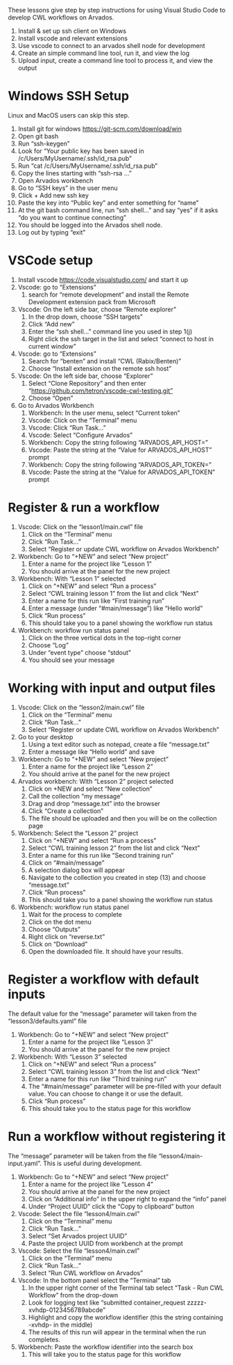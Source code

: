 These lessons give step by step instructions for using Visual Studio
Code to develop CWL workflows on Arvados.

1. Install & set up ssh client on Windows
1. Install vscode and relevant extensions
1. Use vscode to connect to an arvados shell node for development
1. Create an simple command line tool, run it, and view the log
1. Upload input, create a command line tool to process it, and view the output

# Windows SSH Setup

Linux and MacOS users can skip this step.

1. Install git for windows https://git-scm.com/download/win
1. Open git bash
1. Run “ssh-keygen”
1. Look for “Your public key has been saved in /c/Users/MyUsername/.ssh/id_rsa.pub”
1. Run “cat /c/Users/MyUsername/.ssh/id_rsa.pub”
1. Copy the lines starting with “ssh-rsa …”
1. Open Arvados workbench
1. Go to “SSH keys” in the user menu
1. Click + Add new ssh key
1. Paste the key into “Public key” and enter something for “name”
1. At the git bash command line, run “ssh shell…” and say “yes” if it asks “do you want to continue connecting”
1. You should be logged into the Arvados shell node.
1. Log out by typing “exit”

# VSCode setup

1. Install vscode https://code.visualstudio.com/ and start it up
1. Vscode: go to “Extensions”
   1. search for “remote development” and install the Remote Development extension pack from Microsoft
1. Vscode: On the left side bar, choose “Remote explorer”
   1. In the drop down, choose “SSH targets”
   1. Click “Add new”
   1. Enter the “ssh shell…” command line you used in step 1(j)
   1. Right click the ssh target in the list and select “connect to host in current window”
1. Vscode: go to “Extensions”
   1. Search for “benten” and install “CWL (Rabix/Benten)”
   1. Choose “Install extension on the remote ssh host”
1. Vscode: On the left side bar, choose “Explorer”
   1. Select “Clone Repository” and then enter “https://github.com/tetron/vscode-cwl-testing.git”
   1. Choose “Open”
1. Go to Arvados Workbench
   1. Workbench: In the user menu, select “Current token”
   1. Vscode: Click on the “Terminal” menu
   1. Vscode: Click “Run Task…”
   1. Vscode: Select “Configure Arvados”
   1. Workbench: Copy the string following “ARVADOS_API_HOST=”
   1. Vscode: Paste the string at the “Value for ARVADOS_API_HOST” prompt
   1. Workbench: Copy the string following “ARVADOS_API_TOKEN=”
   1. Vscode: Paste the string at the “Value for ARVADOS_API_TOKEN” prompt

# Register & run a workflow

1. Vscode: Click on the “lesson1/main.cwl” file
   1. Click on the “Terminal” menu
   1. Click “Run Task…”
   1. Select “Register or update CWL workflow on Arvados Workbench”
1. Workbench: Go to “+NEW” and select “New project”
   1. Enter a name for the project like “Lesson 1”
   1. You should arrive at the panel for the new project
1. Workbench: With “Lesson 1” selected
   1. Click on “+NEW” and select “Run a process”
   1. Select “CWL training lesson 1” from the list and click “Next”
   1. Enter a name for this run like “First training run”
   1. Enter a message (under “#main/message”) like “Hello world”
   1. Click “Run process”
   1. This should take you to a panel showing the workflow run status
1. Workbench: workflow run status panel
   1. Click on the three vertical dots in the top-right corner
   1. Choose “Log”
   1. Under “event type” choose “stdout”
   1. You should see your message

# Working with input and output files

1. Vscode: Click on the “lesson2/main.cwl” file
   1. Click on the “Terminal” menu
   1. Click “Run Task…”
   1. Select “Register or update CWL workflow on Arvados Workbench”
1. Go to your desktop
   1. Using a text editor such as notepad, create a file “message.txt”
   1. Enter a message like “Hello world” and save
1. Workbench: Go to “+NEW” and select “New project”
   1. Enter a name for the project like “Lesson 2”
   1. You should arrive at the panel for the new project
1. Arvados workbench: With “Lesson 2” project selected
   1. Click on +NEW and select “New collection”
   1. Call the collection “my message”
   1. Drag and drop “message.txt” into the browser
   1. Click “Create a collection”
   1. The file should be uploaded and then you will be on the collection page
1. Workbench: Select the “Lesson 2” project
   1. Click on “+NEW” and select “Run a process”
   1. Select “CWL training lesson 2” from the list and click “Next”
   1. Enter a name for this run like “Second training run”
   1. Click on “#main/message”
   1. A selection dialog box will appear
   1. Navigate to the collection you created in step (13) and choose “message.txt”
   1. Click “Run process”
   1. This should take you to a panel showing the workflow run status
1. Workbench: workflow run status panel
   1. Wait for the process to complete
   1. Click on the dot menu
   1. Choose “Outputs”
   1. Right click on “reverse.txt”
   1. Click on “Download”
   1. Open the downloaded file.  It should have your results.

# Register a workflow with default inputs

The default value for the “message” parameter will taken from the “lesson3/defaults.yaml” file

1. Workbench: Go to “+NEW” and select “New project”
   1. Enter a name for the project like “Lesson 3”
   1. You should arrive at the panel for the new project
1. Workbench: With “Lesson 3” selected
   1. Click on “+NEW” and select “Run a process”
   1. Select “CWL training lesson 3” from the list and click “Next”
   1. Enter a name for this run like “Third training run”
   1. The “#main/message” parameter will be pre-filled with your default value.  You can choose to change it or use the default.
   1. Click “Run process”
   1. This should take you to the status page for this workflow

# Run a workflow without registering it

The “message” parameter will be taken from the file “lesson4/main-input.yaml”.  This is useful during development.

1. Workbench: Go to “+NEW” and select “New project”
   1. Enter a name for the project like “Lesson 4”
   1. You should arrive at the panel for the new project
   1. Click on “Additional info” in the upper right to expand the “info” panel
   1. Under “Project UUID” click the “Copy to clipboard” button
1. Vscode: Select the file “lesson4/main.cwl”
   1. Click on the “Terminal” menu
   1. Click “Run Task…”
   1. Select “Set Arvados project UUID”
   1. Paste the project UUID from workbench at the prompt
1. Vscode: Select the file “lesson4/main.cwl”
   1. Click on the “Terminal” menu
   1. Click “Run Task…”
   1. Select “Run CWL workflow on Arvados”
1. Vscode: In the bottom panel select the “Terminal” tab
   1. In the upper right corner of the Terminal tab select “Task - Run CWL Workflow” from the drop-down
   1. Look for logging text like “submitted container_request zzzzz-xvhdp-0123456789abcde”
   1. Highlight and copy the workflow identifier (this the string containing -xvhdp- in the middle)
   1. The results of this run will appear in the terminal when the run completes.
1. Workbench: Paste the workflow identifier into the search box
   1. This will take you to the status page for this workflow
